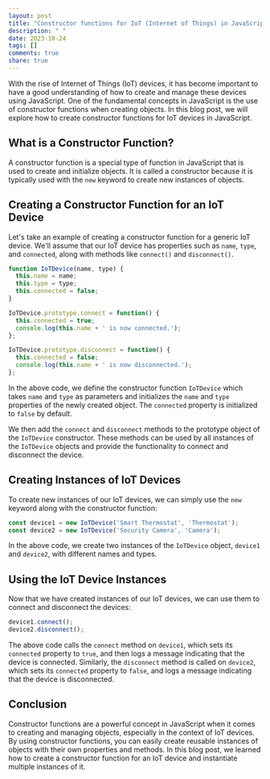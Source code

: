 ```yaml
---
layout: post
title: "Constructor functions for IoT (Internet of Things) in JavaScript"
description: " "
date: 2023-10-24
tags: []
comments: true
share: true
---
```


With the rise of Internet of Things (IoT) devices, it has become important to have a good understanding of how to create and manage these devices using JavaScript. One of the fundamental concepts in JavaScript is the use of constructor functions when creating objects. In this blog post, we will explore how to create constructor functions for IoT devices in JavaScript.

## What is a Constructor Function?

A constructor function is a special type of function in JavaScript that is used to create and initialize objects. It is called a constructor because it is typically used with the `new` keyword to create new instances of objects.

## Creating a Constructor Function for an IoT Device

Let's take an example of creating a constructor function for a generic IoT device. We'll assume that our IoT device has properties such as `name`, `type`, and `connected`, along with methods like `connect()` and `disconnect()`.

```javascript
function IoTDevice(name, type) {
  this.name = name;
  this.type = type;
  this.connected = false;
}

IoTDevice.prototype.connect = function() {
  this.connected = true;
  console.log(this.name + ' is now connected.');
};

IoTDevice.prototype.disconnect = function() {
  this.connected = false;
  console.log(this.name + ' is now disconnected.');
};
```

In the above code, we define the constructor function `IoTDevice` which takes `name` and `type` as parameters and initializes the `name` and `type` properties of the newly created object. The `connected` property is initialized to `false` by default.

We then add the `connect` and `disconnect` methods to the prototype object of the `IoTDevice` constructor. These methods can be used by all instances of the `IoTDevice` objects and provide the functionality to connect and disconnect the device.

## Creating Instances of IoT Devices

To create new instances of our IoT devices, we can simply use the `new` keyword along with the constructor function:

```javascript
const device1 = new IoTDevice('Smart Thermostat', 'Thermostat');
const device2 = new IoTDevice('Security Camera', 'Camera');
```

In the above code, we create two instances of the `IoTDevice` object, `device1` and `device2`, with different names and types.

## Using the IoT Device Instances

Now that we have created instances of our IoT devices, we can use them to connect and disconnect the devices:

```javascript
device1.connect();
device2.disconnect();
```

The above code calls the `connect` method on `device1`, which sets its `connected` property to `true`, and then logs a message indicating that the device is connected. Similarly, the `disconnect` method is called on `device2`, which sets its `connected` property to `false`, and logs a message indicating that the device is disconnected.

## Conclusion

Constructor functions are a powerful concept in JavaScript when it comes to creating and managing objects, especially in the context of IoT devices. By using constructor functions, you can easily create reusable instances of objects with their own properties and methods. In this blog post, we learned how to create a constructor function for an IoT device and instantiate multiple instances of it.
